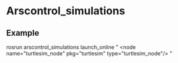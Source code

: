 # Arscontrol_simulations

## Example

rosrun arscontrol_simulations launch_online "<launch> <node name=\"turtlesim_node\" pkg=\"turtlesim\" type=\"turtlesim_node\"/> </launch>"</launch>
